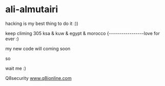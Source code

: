 # ali-almutairi
hacking is my best thing to do it :))

keep climing 305
ksa & kuw & egypt & morocco     {-----------------love for ever :)

my new code will coming soon

so 

wait me :)

Q8security 
www.q8ionline.com 
